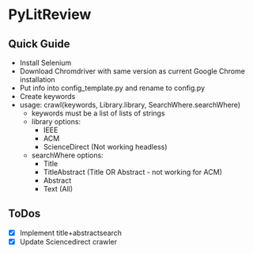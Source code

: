 # PyLitReview

## Quick Guide
- Install Selenium
- Download Chromdriver with same version as current Google Chrome installation
- Put info into config_template.py and rename to config.py
- Create keywords 
- usage: crawl(keywords, Library.library, SearchWhere.searchWhere)
  - keywords must be a list of lists of strings
  - library options: 
    - IEEE 
    - ACM 
    - ScienceDirect (Not working headless)
  - searchWhere options: 
    - Title 
    - TitleAbstract (Title OR Abstract - not working for ACM) 
    - Abstract 
    - Text (All)

## ToDos
- [x] Implement title+abstractsearch 
- [x] Update Sciencedirect crawler
